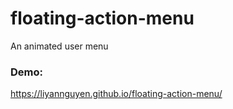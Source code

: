 # floating-action-menu
An animated user menu

### Demo:
https://liyannguyen.github.io/floating-action-menu/
